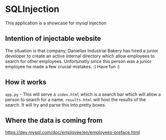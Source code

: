 # SQLInjection
This application is a showcase for mysql injection

## Intention of injectable website

The situation is that company, Daniellas Industrial Bakery has hired a junior developer to create an active internal directory which allow employees to search for other employees. Unfortunatly since this person was a junior employee he made a few crucial mistakes. :) Have fun :)

## How it works

`app.py` - This will serve a `index.html` which is a search bar which will allow a person to search for a name. `results.html` will host the results of the search. It will try and parse this into pretty boxes.

## Where the data is coming from

https://dev.mysql.com/doc/employee/en/employees-preface.html